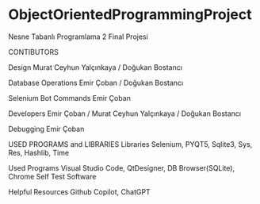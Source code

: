 # ObjectOrientedProgrammingProject
 Nesne Tabanlı Programlama 2 Final Projesi
	     
CONTIBUTORS

Design
 Murat Ceyhun Yalçınkaya / Doğukan Bostancı
 
Database Operations 
Emir Çoban / Doğukan Bostancı 

Selenium Bot Commands 
Emir Çoban

Developers 
Emir Çoban / Murat Ceyhun Yalçınkaya / Doğukan Bostancı

Debugging 
Emir Çoban

USED PROGRAMS and LIBRARIES
Libraries
Selenium, PYQT5, Sqlite3, Sys, Res, Hashlib, Time

Used Programs
Visual Studio Code, QtDesigner, DB Browser(SQLite), Chrome Self Test Software

Helpful Resources
Github Copilot, ChatGPT 


